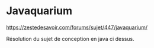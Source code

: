 # Javaquarium
https://zestedesavoir.com/forums/sujet/447/javaquarium/

Résolution du sujet de conception en java ci dessus.
